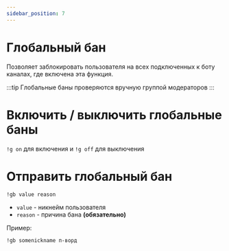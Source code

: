 ```yaml
---
sidebar_position: 7
---
```


# Глобальный бан

Позволяет заблокировать пользователя на всех подключенных к боту каналах, где включена эта функция.

:::tip
Глобальные баны проверяются вручную группой модераторов
:::

# Включить / выключить глобальные баны
`!g on` для включения и `!g off` для выключения

# Отправить глобальный бан
`!gb value reason`

- `value` - никнейм пользователя
- `reason` - причина бана **(обязательно)**

Пример:
```
!gb somenickname п-ворд
```
